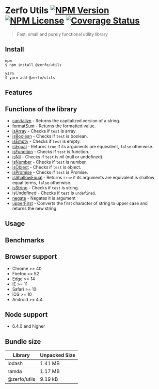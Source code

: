 # Zerfo Utils [![NPM Version](https://img.shields.io/npm/v/%40zerfo%2Futils)](https://www.npmjs.com/package/@zerfo/utils) [![NPM License](https://img.shields.io/npm/l/%40zerfo%2Futils)](https://github.com/Zerfo/utils/blob/master/LICENSE) [![Coverage Status](https://coveralls.io/repos/github/Zerfo/utils/badge.svg?branch=master)](https://coveralls.io/github/Zerfo/utils?branch=master)

> Fast, small and purely functional utility library

## Install
```
npm
$ npm install @zerfo/utils

yarn
$ yarn add @zerfo/utils
```

## Features

## Functions of the library
* [capitalize](https://github.com/Zerfo/utils/tree/master/src/capitalize/capitalize.ts) - Returns the capitalized version of a string.
* [formatSum](https://github.com/Zerfo/utils/tree/master/src/formatSum/formatSum.ts) - Returns the formatted value.
* [isArray](https://github.com/Zerfo/utils/tree/master/src/isArray/isArray.ts) - Checks if `test` is array.
* [isBoolean](https://github.com/Zerfo/utils/tree/master/src/isBoolean/isBoolean.ts) - Checks if `test` is boolean.
* [isEmpty](https://github.com/Zerfo/utils/tree/master/src/isEmpty/isEmpty.ts) - Checks if `test` is empty.
* [isEqual](https://github.com/Zerfo/utils/tree/master/src/isEqual/isEqual.ts) - Returns `true` if its arguments are equivalent, `false` otherwise.
* [isFunction](https://github.com/Zerfo/utils/tree/master/src/isFunction/isFunction.ts) - Checks if `test` is function.
* [isNil](https://github.com/Zerfo/utils/tree/master/src/isNil/isNil.ts) - Checks if `test` is nil (null or undefined).
* [isNumber](https://github.com/Zerfo/utils/tree/master/src/isNumber/isNumber.ts) - Checks if `test` is number.
* [isObject](https://github.com/Zerfo/utils/tree/master/src/isObject/isObject.ts) - Checks if `test` is object.
* [isPromise](https://github.com/Zerfo/utils/tree/master/src/isPromise/isPromise.ts) - Checks if `test` is Promise.
* [isShallowEqual](https://github.com/Zerfo/utils/tree/master/src/isShallowEqual/isShallowEqual.ts) - Returns `true` if its arguments are equivalent is shallow equal terms, `false` otherwise.
* [isString](https://github.com/Zerfo/utils/tree/master/src/isString/isString.ts) - Checks if `test` is string.
* [isUndefined](https://github.com/Zerfo/utils/tree/master/src/isUndefined/isUndefined.ts) - Checks if `test` is `undefined`.
* [negate](https://github.com/Zerfo/utils/tree/master/src/negate/negate.ts) - Negates it is argument
* [upperFirst](https://github.com/Zerfo/utils/tree/master/src/upperFirst/upperFirst.ts) - Converts the first character of string to upper case and returns the new string.

## Usage

## Benchmarks

## Browser support

- Chrome >= 40
- Firefox >= 52
- Edge >= 14
- IE >= 11
- Safari >= 10
- iOS >= 10
- Android >= 4.4

## Node support
- 6.4.0 and higher

## Bundle size

| Library | Unpacked Size |
| --- | --- |
| lodash | 1.41 MB |
| ramda | 1.17 MB |
| @zerfo/utils |9.19 kB |